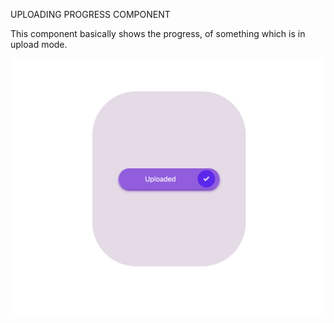 

UPLOADING PROGRESS COMPONENT

This component basically shows the progress, of something which is in upload mode.  


![Snapshot of the component](./src/assets/componentSnapshot.png)
